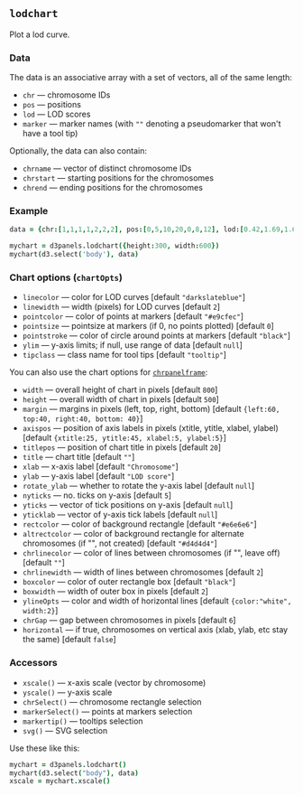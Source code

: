 ## `lodchart`

Plot a lod curve.

### Data

The data is an associative array with a set of vectors, all of the same length:
- `chr` &mdash; chromosome IDs
- `pos` &mdash; positions
- `lod` &mdash; LOD scores
- `marker` &mdash; marker names (with `""` denoting a pseudomarker that won't have a tool tip)

Optionally, the data can also contain:
- `chrname` &mdash; vector of distinct chromosome IDs
- `chrstart` &mdash; starting positions for the chromosomes
- `chrend` &mdash; ending positions for the chromosomes

### Example

```coffeescript
data = {chr:[1,1,1,1,2,2,2], pos:[0,5,10,20,0,8,12], lod:[0.42,1.69,1.65,2.94,0.17,0.15,0.07], marker:["1-1","1-2","","1-3","2-1","","2-2"]}

mychart = d3panels.lodchart({height:300, width:600})
mychart(d3.select('body'), data)
```

### Chart options (`chartOpts`)

- `linecolor` &mdash; color for LOD curves \[default `"darkslateblue"`\]
- `linewidth` &mdash; width (pixels) for LOD curves \[default `2`\]
- `pointcolor` &mdash; color of points at markers \[default `"#e9cfec"`\]
- `pointsize` &mdash; pointsize at markers (if 0, no points plotted) \[default `0`\]
- `pointstroke` &mdash; color of circle around points at markers \[default `"black"`\]
- `ylim` &mdash; y-axis limits; if null, use range of data \[default `null`\]
- `tipclass` &mdash; class name for tool tips \[default `"tooltip"`\]

You can also use the chart options for [`chrpanelframe`](chrpanelframe.md):

- `width` &mdash; overall height of chart in pixels \[default `800`\]
- `height` &mdash; overall width of chart in pixels \[default `500`\]
- `margin` &mdash; margins in pixels (left, top, right, bottom) \[default `{left:60, top:40, right:40, bottom: 40}`\]
- `axispos` &mdash; position of axis labels in pixels (xtitle, ytitle, xlabel, ylabel) \[default `{xtitle:25, ytitle:45, xlabel:5, ylabel:5}`\]
- `titlepos` &mdash; position of chart title in pixels \[default `20`\]
- `title` &mdash; chart title \[default `""`\]
- `xlab` &mdash; x-axis label \[default `"Chromosome"`\]
- `ylab` &mdash; y-axis label \[default `"LOD score"`\]
- `rotate_ylab` &mdash; whether to rotate the y-axis label \[default `null`\]
- `nyticks` &mdash; no. ticks on y-axis \[default `5`\]
- `yticks` &mdash; vector of tick positions on y-axis \[default `null`\]
- `yticklab` &mdash; vector of y-axis tick labels \[default `null`\]
- `rectcolor` &mdash; color of background rectangle \[default `"#e6e6e6"`\]
- `altrectcolor` &mdash; color of background rectangle for alternate chromosomes (if "", not created) \[default `"#d4d4d4"`\]
- `chrlinecolor` &mdash; color of lines between chromosomes (if "", leave off) \[default `""`\]
- `chrlinewidth` &mdash; width of lines between chromosomes \[default `2`\]
- `boxcolor` &mdash; color of outer rectangle box \[default `"black"`\]
- `boxwidth` &mdash; width of outer box in pixels \[default `2`\]
- `ylineOpts` &mdash; color and width of horizontal lines \[default `{color:"white", width:2}`\]
- `chrGap` &mdash; gap between chromosomes in pixels \[default `6`\]
- `horizontal` &mdash; if true, chromosomes on vertical axis (xlab, ylab, etc stay the same) \[default `false`\]



### Accessors

- `xscale()` &mdash; x-axis scale (vector by chromosome)
- `yscale()` &mdash; y-axis scale
- `chrSelect()` &mdash; chromosome rectangle selection
- `markerSelect()` &mdash; points at markers selection
- `markertip()` &mdash; tooltips selection
- `svg()` &mdash; SVG selection

Use these like this:

```coffeescript
mychart = d3panels.lodchart()
mychart(d3.select("body"), data)
xscale = mychart.xscale()
```

